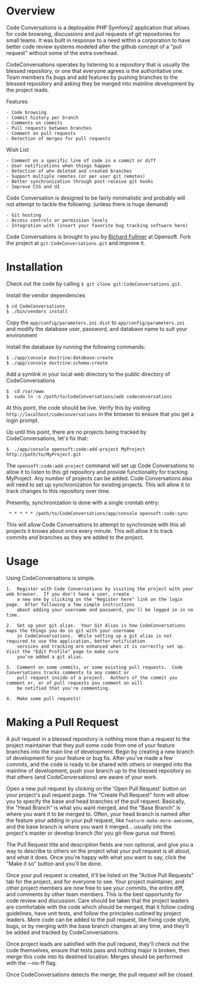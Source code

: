 Overview
========

Code Conversations is a deployable PHP Symfony2 application that allows for code browsing, discussions and pull requests
of git repositories for small teams.  It was built in response to a need within a corporation to have better code review
systems modeled after the github concept of a "pull request" without some of the extra overhead.

CodeConversations operates by listening to a repository that is usually the blessed repository, or one that everyone
agrees is the authoritative one.  Team members fix bugs and add features by pushing branches to the blessed repository
and asking they be merged into mainline development by the project leads.

Features

	- Code browsing
	- Commit history per branch
	- Comments on commits
	- Pull requests between branches
	- Comment on pull requests
	- Detection of merges for pull requests

Wish List

	- Comment on a specific line of code in a commit or diff
	- User notifications when things happen
	- Detection of who deleted and created branches
	- Support multiple remotes (or per user git remotes)
	- Better synchronization through post-receive git hooks
	- Improve CSS and UI

Code Conversation is designed to be fairly minimalistic and probably will not attempt to tackle the following: (unless
there is huge demand)

	- Git hosting
	- Access controls or permission levels
	- Integration with (insert your favorite bug tracking software here)

Code Conversations is brought to you by [Richard Fullmer](http://github.com/richardfullmer) at Opensoft.  Fork the project
at `git:CodeConversations.git` and improve it.

Installation
=============

Check out the code by calling `$ git clone git:CodeConversations.git`.

Install the vendor dependencies

	$ cd CodeConversations
	$ ./bin/vendors install

Copy the `app/config/parameters.ini.dist` to `app/config/parameters.ini` and modify the database user, password, and
database name to suit your environment

Install the database by running the following commands:

	$ ./app/console doctrine:database:create
	$ ./app/console doctrine:schema:create

Add a symlink in your local web directory to the public directory of CodeConversations

	$  cd /var/www
	$  sudo ln -s /path/to/CodeConversations/web codeconversations

At this point, the code should be live.  Verify this by visiting `http://localhost/codeconversations` in the browser to
ensure that you get a login prompt.

Up until this point, there are no projects being tracked by CodeConversations, let's fix that:

	$  ./app/console opensoft:code:add-project MyProject http://path/to/MyProject.git

The `opensoft:code:add-project` command will set up Code Conversations to allow it to listen to this git repository and
provide functionality for tracking MyProject. Any number of projects can be added. Code Conversations also will need to
set up synchronization for existing projects.  This will allow it to track changes to this repository over time.

Presently, synchronization is done with a single crontab entry:

     * * * * * /path/to/CodeConversations/app/console opensoft:code:sync

This will allow Code Conversations to attempt to synchronize with this all projects it knows about once every minute.  This
will allow it to track commits and branches as they are added to the project.

Usage
=====

Using CodeConversations is simple.

	1.  Register with Code Conversations by visiting the project with your web browser.  If you don't have a user, create
	    a new one by clicking on the "Register here" link on the login page.  After following a few simple instructions
	    about adding your username and password, you'll be logged in in no time.

	2.  Set up your git alias.  Your Git Alias is how CodeConversations maps the things you do in git with your username
	    in CodeConversations.  While setting up a git alias is not required to use the application, better notification
	    services and tracking are enhanced when it is correctly set up.  Visit the "Edit Profile" page to make sure
	    you've added a git alias.

	3.  Comment on some commits, or some existing pull requests.  Code Conversations tracks comments to any commit or
	    pull request inside of a project.  Authors of the commit you comment or, or of pull requests you comment on will
	    be notified that you're commenting.
	    
	4.  Make some pull requests!

Making a Pull Request
=====================

A pull request in a blessed repository is nothing more than a request to the project maintainer that they pull some code
from one of your feature branches into the main line of development.  Begin by creating a new branch of development for
your feature or bug fix.  After you've made a few commits, and the code is ready to be shared with others or merged into
the mainline of development, push your branch up to the blessed repository so that others (and CodeConversations) are
aware of your work.

Open a new pull request by clicking on the 'Open Pull Request' button on your project's pull request page.  The "Create
Pull Request" form will allow you to specify the base and head branches of the pull request.  Basically, the "Head
Branch" is what you want merged, and the "Base Branch" is where you want it to be merged to.  Often, your head branch is
named after the feature your adding in your pull request, like `feature-make-more-awesome`, and the base branch is where
you want it merged... usually into the project's master or develop branch (for you git-flow gurus out there).

The Pull Request title and description fields are non optional, and give you a way to describe to others on the project
what your pull request is all about, and what it does.  Once you're happy with what you want to say, click the "Make it
so" button and you'll be done.

Once your pull request is created, it'll be listed on the "Active Pull Requests" tab for the project, and for everyone
to see.  Your project maintainer, and other project members are now free to see your commits, the entire diff, and
comments by other team members.  This is the best opportunity for code review and discussion.  Care should be taken that
the project leaders are comfortable with the code which should be merged, that it follow coding guidelines, have unit
tests, and follow the principles outlined by project leaders.  More code can be added to the pull request, like fixing
code style, bugs, or by merging with the base branch changes at any time, and they'll be added and tracked by
CodeConversations.

Once project leads are satisfied with the pull request, they'll check out the code themselves, ensure that tests pass
and nothing major is broken, then merge this code into its destined location.  Merges should be performed with the --no-ff
flag.

Once CodeConversations detects the merge, the pull request will be closed.

